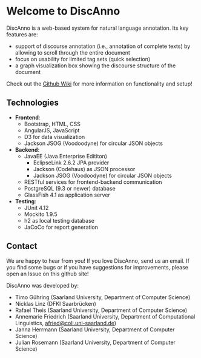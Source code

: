 # Welcome to DiscAnno
DiscAnno is a web-based system for natural language annotation.
Its key features are:
* support of discourse annotation (i.e., annotation of complete texts) by allowing to scroll through the entire document
* focus on usability for limited tag sets (quick selection)
* a graph visualization box showing the discourse structure of the document

Check out the [Github Wiki]((/annefried/discanno/wiki/Home)) for more information on functionality and setup!


## Technologies
* **Frontend**:
  * Bootstrap, HTML, CSS
  * AngularJS, JavaScript
  * D3 for data visualization
  * Jackson JSOG (Voodoodyne) for circular JSON objects
* **Backend**:
  * JavaEE (Java Enterprise Edititon)
    * EclipseLink 2.6.2 JPA provider
    * Jackson (Codehaus) as JSON processor
    * Jackson JSOG (Voodoodyne) for circular JSON objects
  * RESTful services for frontend-backend communication
  * PostgreSQL (9.3 or newer) database
  * GlassFish 4.1 as application server
* **Testing**:
  * JUnit 4.12
  * Mockito 1.9.5
  * h2 as local testing database
  * JaCoCo for report generation

## Contact
We are happy to hear from you!
If you love DiscAnno, send us an email.
If you find some bugs or if you have suggestions for improvements, please open an Issue on this github site!

DiscAnno was developed by:
* Timo Gühring (Saarland University, Department of Computer Science)
* Nicklas Linz (DFKI Saarbrücken)
* Rafael Theis (Saarland University, Department of Computer Science)
* Annemarie Friedrich (Saarland University, Department of Computational Linguistics, afried@coli.uni-saarland.de)
* Janna Herrmann (Saarland University, Department of Computer Science)
* Julian Rosemann (Saarland University, Department of Computer Science)


